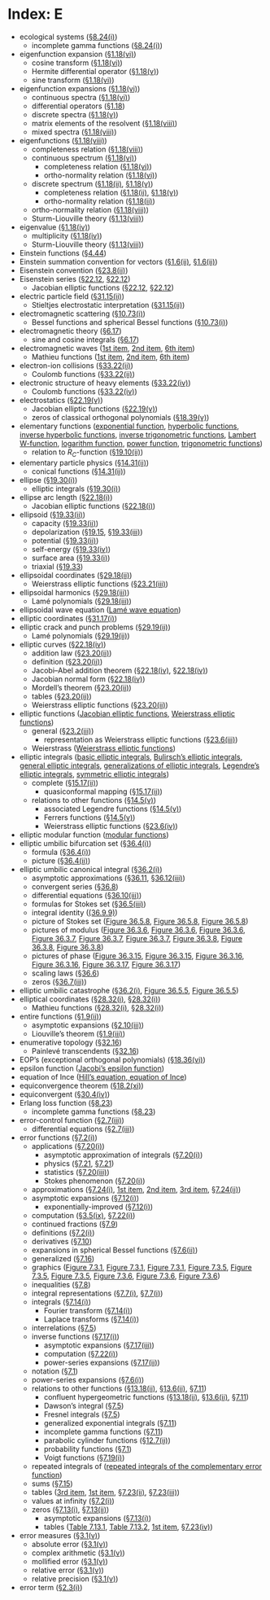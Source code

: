 # Index: E

- ecological systems ([§8.24(i)](../8.24.md#i "§8.24(i) Incomplete Gamma Functions ‣ §8.24 Physical Applications ‣ Applications ‣ Chapter 8 Incomplete Gamma and Related Functions"))
  - incomplete gamma functions ([§8.24(i)](../8.24.md#i "§8.24(i) Incomplete Gamma Functions ‣ §8.24 Physical Applications ‣ Applications ‣ Chapter 8 Incomplete Gamma and Related Functions"))
- eigenfunction expansion ([§1.18(vi)](../1.18.md#Px9.p2 "Example 2: Sine and Cosine Transforms, 𝑋=[0,∞) ‣ §1.18(vi) Continuous Spectra and Eigenfunction Expansions: Simple Cases ‣ §1.18 Linear Second Order Differential Operators and Eigenfunction Expansions ‣ Topics of Discussion ‣ Chapter 1 Algebraic and Analytic Methods"))
  - cosine transform ([§1.18(vi)](../1.18.md#Px9.p2 "Example 2: Sine and Cosine Transforms, 𝑋=[0,∞) ‣ §1.18(vi) Continuous Spectra and Eigenfunction Expansions: Simple Cases ‣ §1.18 Linear Second Order Differential Operators and Eigenfunction Expansions ‣ Topics of Discussion ‣ Chapter 1 Algebraic and Analytic Methods"))
  - Hermite differential operator ([§1.18(v)](../1.18.md#Px6.p1 "Hermite’s Differential Equation, 𝑋=(-∞,∞) ‣ §1.18(v) Point Spectra and Eigenfunction Expansions ‣ §1.18 Linear Second Order Differential Operators and Eigenfunction Expansions ‣ Topics of Discussion ‣ Chapter 1 Algebraic and Analytic Methods"))
  - sine transform ([§1.18(vi)](../1.18.md#Px9.p2 "Example 2: Sine and Cosine Transforms, 𝑋=[0,∞) ‣ §1.18(vi) Continuous Spectra and Eigenfunction Expansions: Simple Cases ‣ §1.18 Linear Second Order Differential Operators and Eigenfunction Expansions ‣ Topics of Discussion ‣ Chapter 1 Algebraic and Analytic Methods"))
- eigenfunction expansions ([§1.18(vi)](../1.18.md#vi "§1.18(vi) Continuous Spectra and Eigenfunction Expansions: Simple Cases ‣ §1.18 Linear Second Order Differential Operators and Eigenfunction Expansions ‣ Topics of Discussion ‣ Chapter 1 Algebraic and Analytic Methods"))
  - continuous spectra ([§1.18(vi)](../1.18.md#vi "§1.18(vi) Continuous Spectra and Eigenfunction Expansions: Simple Cases ‣ §1.18 Linear Second Order Differential Operators and Eigenfunction Expansions ‣ Topics of Discussion ‣ Chapter 1 Algebraic and Analytic Methods"))
  - differential operators ([§1.18](../1.18.md#p1 "§1.18 Linear Second Order Differential Operators and Eigenfunction Expansions ‣ Topics of Discussion ‣ Chapter 1 Algebraic and Analytic Methods"))
  - discrete spectra ([§1.18(v)](../1.18.md#v "§1.18(v) Point Spectra and Eigenfunction Expansions ‣ §1.18 Linear Second Order Differential Operators and Eigenfunction Expansions ‣ Topics of Discussion ‣ Chapter 1 Algebraic and Analytic Methods"))
  - matrix elements of the resolvent ([§1.18(viii)](../1.18.md#viii.p1 "§1.18(viii) Mixed Spectra and Eigenfunction Expansions ‣ §1.18 Linear Second Order Differential Operators and Eigenfunction Expansions ‣ Topics of Discussion ‣ Chapter 1 Algebraic and Analytic Methods"))
  - mixed spectra ([§1.18(viii)](../1.18.md#viii.p1 "§1.18(viii) Mixed Spectra and Eigenfunction Expansions ‣ §1.18 Linear Second Order Differential Operators and Eigenfunction Expansions ‣ Topics of Discussion ‣ Chapter 1 Algebraic and Analytic Methods"))
- eigenfunctions ([§1.18(viii)](../1.18.md#viii.p1 "§1.18(viii) Mixed Spectra and Eigenfunction Expansions ‣ §1.18 Linear Second Order Differential Operators and Eigenfunction Expansions ‣ Topics of Discussion ‣ Chapter 1 Algebraic and Analytic Methods"))
  - completeness relation ([§1.18(viii)](../1.18.md#viii.p1 "§1.18(viii) Mixed Spectra and Eigenfunction Expansions ‣ §1.18 Linear Second Order Differential Operators and Eigenfunction Expansions ‣ Topics of Discussion ‣ Chapter 1 Algebraic and Analytic Methods"))
  - continuous spectrum ([§1.18(vi)](../1.18.md#Px7.p2 "General Results ‣ §1.18(vi) Continuous Spectra and Eigenfunction Expansions: Simple Cases ‣ §1.18 Linear Second Order Differential Operators and Eigenfunction Expansions ‣ Topics of Discussion ‣ Chapter 1 Algebraic and Analytic Methods"))
    - completeness relation ([§1.18(vi)](../1.18.md#Px7.p2 "General Results ‣ §1.18(vi) Continuous Spectra and Eigenfunction Expansions: Simple Cases ‣ §1.18 Linear Second Order Differential Operators and Eigenfunction Expansions ‣ Topics of Discussion ‣ Chapter 1 Algebraic and Analytic Methods"))
    - ortho-normality relation ([§1.18(vi)](../1.18.md#Px7.p3 "General Results ‣ §1.18(vi) Continuous Spectra and Eigenfunction Expansions: Simple Cases ‣ §1.18 Linear Second Order Differential Operators and Eigenfunction Expansions ‣ Topics of Discussion ‣ Chapter 1 Algebraic and Analytic Methods"))
  - discrete spectrum ([§1.18(ii)](../1.18.md#ii.p4 "§1.18(ii) 𝐿² spaces on intervals in ℝ ‣ §1.18 Linear Second Order Differential Operators and Eigenfunction Expansions ‣ Topics of Discussion ‣ Chapter 1 Algebraic and Analytic Methods"), [§1.18(v)](../1.18.md#Px4.p2 "General Results ‣ §1.18(v) Point Spectra and Eigenfunction Expansions ‣ §1.18 Linear Second Order Differential Operators and Eigenfunction Expansions ‣ Topics of Discussion ‣ Chapter 1 Algebraic and Analytic Methods"))
    - completeness relation ([§1.18(ii)](../1.18.md#ii.p4 "§1.18(ii) 𝐿² spaces on intervals in ℝ ‣ §1.18 Linear Second Order Differential Operators and Eigenfunction Expansions ‣ Topics of Discussion ‣ Chapter 1 Algebraic and Analytic Methods"), [§1.18(v)](../1.18.md#Px4.p2 "General Results ‣ §1.18(v) Point Spectra and Eigenfunction Expansions ‣ §1.18 Linear Second Order Differential Operators and Eigenfunction Expansions ‣ Topics of Discussion ‣ Chapter 1 Algebraic and Analytic Methods"))
    - ortho-normality relation ([§1.18(ii)](../1.18.md#ii.p4 "§1.18(ii) 𝐿² spaces on intervals in ℝ ‣ §1.18 Linear Second Order Differential Operators and Eigenfunction Expansions ‣ Topics of Discussion ‣ Chapter 1 Algebraic and Analytic Methods"))
  - ortho-normality relation ([§1.18(viii)](../1.18.md#viii.p1 "§1.18(viii) Mixed Spectra and Eigenfunction Expansions ‣ §1.18 Linear Second Order Differential Operators and Eigenfunction Expansions ‣ Topics of Discussion ‣ Chapter 1 Algebraic and Analytic Methods"))
  - Sturm-Liouville theory ([§1.13(viii)](../1.13.md#viii "§1.13(viii) Eigenvalues and Eigenfunctions: Sturm-Liouville and Liouville forms ‣ §1.13 Differential Equations ‣ Topics of Discussion ‣ Chapter 1 Algebraic and Analytic Methods"))
- eigenvalue ([§1.18(iv)](../1.18.md#iv.p5 "§1.18(iv) Formally Self-adjoint Linear Second Order Differential Operators ‣ §1.18 Linear Second Order Differential Operators and Eigenfunction Expansions ‣ Topics of Discussion ‣ Chapter 1 Algebraic and Analytic Methods"))
  - multiplicity ([§1.18(iv)](../1.18.md#iv.p5 "§1.18(iv) Formally Self-adjoint Linear Second Order Differential Operators ‣ §1.18 Linear Second Order Differential Operators and Eigenfunction Expansions ‣ Topics of Discussion ‣ Chapter 1 Algebraic and Analytic Methods"))
  - Sturm-Liouville theory ([§1.13(viii)](../1.13.md#viii "§1.13(viii) Eigenvalues and Eigenfunctions: Sturm-Liouville and Liouville forms ‣ §1.13 Differential Equations ‣ Topics of Discussion ‣ Chapter 1 Algebraic and Analytic Methods"))
- Einstein functions ([§4.44](../4.44.md#p1 "§4.44 Other Applications ‣ Applications ‣ Chapter 4 Elementary Functions"))
- Einstein summation convention for vectors ([§1.6(ii)](../1.6.md#Px5 "Einstein Summation Convention ‣ §1.6(ii) Vectors: Alternative Notations ‣ §1.6 Vectors and Vector-Valued Functions ‣ Topics of Discussion ‣ Chapter 1 Algebraic and Analytic Methods"), [§1.6(ii)](../1.6.md#Px8.p2 "Examples ‣ §1.6(ii) Vectors: Alternative Notations ‣ §1.6 Vectors and Vector-Valued Functions ‣ Topics of Discussion ‣ Chapter 1 Algebraic and Analytic Methods"))
- Eisenstein convention ([§23.8(ii)](../23.8.md#ii.p1 "§23.8(ii) Series of Cosecants and Cotangents ‣ §23.8 Trigonometric Series and Products ‣ Weierstrass Elliptic Functions ‣ Chapter 23 Weierstrass Elliptic and Modular Functions"))
- Eisenstein series ([§22.12](../22.12.html "§22.12 Expansions in Other Trigonometric Series and Doubly-Infinite Partial Fractions: Eisenstein Series ‣ Properties ‣ Chapter 22 Jacobian Elliptic Functions"), [§22.12](../22.12.md#p2 "§22.12 Expansions in Other Trigonometric Series and Doubly-Infinite Partial Fractions: Eisenstein Series ‣ Properties ‣ Chapter 22 Jacobian Elliptic Functions"))
  - Jacobian elliptic functions ([§22.12](../22.12.html "§22.12 Expansions in Other Trigonometric Series and Doubly-Infinite Partial Fractions: Eisenstein Series ‣ Properties ‣ Chapter 22 Jacobian Elliptic Functions"), [§22.12](../22.12.md#p2 "§22.12 Expansions in Other Trigonometric Series and Doubly-Infinite Partial Fractions: Eisenstein Series ‣ Properties ‣ Chapter 22 Jacobian Elliptic Functions"))
- electric particle field ([§31.15(ii)](../31.15.md#ii.p3 "§31.15(ii) Zeros ‣ §31.15 Stieltjes Polynomials ‣ Properties ‣ Chapter 31 Heun Functions"))
  - Stieltjes electrostatic interpretation ([§31.15(ii)](../31.15.md#ii.p3 "§31.15(ii) Zeros ‣ §31.15 Stieltjes Polynomials ‣ Properties ‣ Chapter 31 Heun Functions"))
- electromagnetic scattering ([§10.73(i)](../10.73.md#i.p5 "§10.73(i) Bessel and Modified Bessel Functions ‣ §10.73 Physical Applications ‣ Applications ‣ Chapter 10 Bessel Functions"))
  - Bessel functions and spherical Bessel functions ([§10.73(i)](../10.73.md#i.p5 "§10.73(i) Bessel and Modified Bessel Functions ‣ §10.73 Physical Applications ‣ Applications ‣ Chapter 10 Bessel Functions"))
- electromagnetic theory ([§6.17](../6.17.html "§6.17 Physical Applications ‣ Applications ‣ Chapter 6 Exponential, Logarithmic, Sine, and Cosine Integrals"))
  - sine and cosine integrals ([§6.17](../6.17.html "§6.17 Physical Applications ‣ Applications ‣ Chapter 6 Exponential, Logarithmic, Sine, and Cosine Integrals"))
- electromagnetic waves ([1st item](../28.33.md#I2.i1.p1 "In §28.33(ii) Boundary-Value Problems ‣ §28.33 Physical Applications ‣ Applications ‣ Chapter 28 Mathieu Functions and Hill’s Equation"), [2nd item](../28.33.md#I2.i2.p1 "In §28.33(ii) Boundary-Value Problems ‣ §28.33 Physical Applications ‣ Applications ‣ Chapter 28 Mathieu Functions and Hill’s Equation"), [6th item](../28.33.md#I2.i6.p1 "In §28.33(ii) Boundary-Value Problems ‣ §28.33 Physical Applications ‣ Applications ‣ Chapter 28 Mathieu Functions and Hill’s Equation"))
  - Mathieu functions ([1st item](../28.33.md#I2.i1.p1 "In §28.33(ii) Boundary-Value Problems ‣ §28.33 Physical Applications ‣ Applications ‣ Chapter 28 Mathieu Functions and Hill’s Equation"), [2nd item](../28.33.md#I2.i2.p1 "In §28.33(ii) Boundary-Value Problems ‣ §28.33 Physical Applications ‣ Applications ‣ Chapter 28 Mathieu Functions and Hill’s Equation"), [6th item](../28.33.md#I2.i6.p1 "In §28.33(ii) Boundary-Value Problems ‣ §28.33 Physical Applications ‣ Applications ‣ Chapter 28 Mathieu Functions and Hill’s Equation"))
- electron-ion collisions ([§33.22(ii)](../33.22.md#Px1 "𝗄 Scaling ‣ §33.22(ii) Definitions of Variables ‣ §33.22 Particle Scattering and Atomic and Molecular Spectra ‣ Physical Applications ‣ Chapter 33 Coulomb Functions"))
  - Coulomb functions ([§33.22(ii)](../33.22.md#Px1 "𝗄 Scaling ‣ §33.22(ii) Definitions of Variables ‣ §33.22 Particle Scattering and Atomic and Molecular Spectra ‣ Physical Applications ‣ Chapter 33 Coulomb Functions"))
- electronic structure of heavy elements ([§33.22(iv)](../33.22.md#iv "§33.22(iv) Klein–Gordon and Dirac Equations ‣ §33.22 Particle Scattering and Atomic and Molecular Spectra ‣ Physical Applications ‣ Chapter 33 Coulomb Functions"))
  - Coulomb functions ([§33.22(iv)](../33.22.md#iv "§33.22(iv) Klein–Gordon and Dirac Equations ‣ §33.22 Particle Scattering and Atomic and Molecular Spectra ‣ Physical Applications ‣ Chapter 33 Coulomb Functions"))
- electrostatics ([§22.19(v)](../22.19.md#v "§22.19(v) Other Applications ‣ §22.19 Physical Applications ‣ Applications ‣ Chapter 22 Jacobian Elliptic Functions"))
  - Jacobian elliptic functions ([§22.19(v)](../22.19.md#v "§22.19(v) Other Applications ‣ §22.19 Physical Applications ‣ Applications ‣ Chapter 22 Jacobian Elliptic Functions"))
  - zeros of classical orthogonal polynomials ([§18.39(v)](../18.39.md#v.p1 "§18.39(v) Other Applications ‣ §18.39 Applications in the Physical Sciences ‣ Applications ‣ Chapter 18 Orthogonal Polynomials"))
- elementary functions ([exponential function](E.md#exponentialfunction "Index E ‣ Index"), [hyperbolic functions](H.md#hyperbolicfunctions "Index H ‣ Index"), [inverse hyperbolic functions](I.md#inversehyperbolicfunctions "Index I ‣ Index"), [inverse trigonometric functions](I.md#inversetrigonometricfunctions "Index I ‣ Index"), [Lambert W-function](L.md#LambertWfunction "Index L ‣ Index"), [logarithm function](L.md#logarithmfunction "Index L ‣ Index"), [power function](P.md#powerfunction "Index P ‣ Index"), [trigonometric functions](T.md#trigonometricfunctions "Index T ‣ Index"))
  - relation to $R_{C}$-function ([§19.10(ii)](../19.10.md#ii "§19.10(ii) Elementary Functions ‣ §19.10 Relations to Other Functions ‣ Legendre’s Integrals ‣ Chapter 19 Elliptic Integrals"))
- elementary particle physics ([§14.31(ii)](../14.31.md#ii "§14.31(ii) Conical Functions ‣ §14.31 Other Applications ‣ Applications ‣ Chapter 14 Legendre and Related Functions"))
  - conical functions ([§14.31(ii)](../14.31.md#ii "§14.31(ii) Conical Functions ‣ §14.31 Other Applications ‣ Applications ‣ Chapter 14 Legendre and Related Functions"))
- ellipse ([§19.30(i)](../19.30.md#i "§19.30(i) Ellipse ‣ §19.30 Lengths of Plane Curves ‣ Applications ‣ Chapter 19 Elliptic Integrals"))
  - elliptic integrals ([§19.30(i)](../19.30.md#i "§19.30(i) Ellipse ‣ §19.30 Lengths of Plane Curves ‣ Applications ‣ Chapter 19 Elliptic Integrals"))
- ellipse arc length ([§22.18(i)](../22.18.md#Px1 "Ellipse ‣ §22.18(i) Lengths and Parametrization of Plane Curves ‣ §22.18 Mathematical Applications ‣ Applications ‣ Chapter 22 Jacobian Elliptic Functions"))
  - Jacobian elliptic functions ([§22.18(i)](../22.18.md#Px1 "Ellipse ‣ §22.18(i) Lengths and Parametrization of Plane Curves ‣ §22.18 Mathematical Applications ‣ Applications ‣ Chapter 22 Jacobian Elliptic Functions"))
- ellipsoid ([§19.33(ii)](../19.33.md#ii "§19.33(ii) Potential of a Charged Conducting Ellipsoid ‣ §19.33 Triaxial Ellipsoids ‣ Applications ‣ Chapter 19 Elliptic Integrals"))
  - capacity ([§19.33(ii)](../19.33.md#ii "§19.33(ii) Potential of a Charged Conducting Ellipsoid ‣ §19.33 Triaxial Ellipsoids ‣ Applications ‣ Chapter 19 Elliptic Integrals"))
  - depolarization ([§19.15](../19.15.html "§19.15 Advantages of Symmetry ‣ Symmetric Integrals ‣ Chapter 19 Elliptic Integrals"), [§19.33(iii)](../19.33.md#iii "§19.33(iii) Depolarization Factors ‣ §19.33 Triaxial Ellipsoids ‣ Applications ‣ Chapter 19 Elliptic Integrals"))
  - potential ([§19.33(ii)](../19.33.md#ii "§19.33(ii) Potential of a Charged Conducting Ellipsoid ‣ §19.33 Triaxial Ellipsoids ‣ Applications ‣ Chapter 19 Elliptic Integrals"))
  - self-energy ([§19.33(iv)](../19.33.md#iv "§19.33(iv) Self-Energy of an Ellipsoidal Distribution ‣ §19.33 Triaxial Ellipsoids ‣ Applications ‣ Chapter 19 Elliptic Integrals"))
  - surface area ([§19.33(i)](../19.33.md#i "§19.33(i) Surface Area ‣ §19.33 Triaxial Ellipsoids ‣ Applications ‣ Chapter 19 Elliptic Integrals"))
  - triaxial ([§19.33](../19.33.html "§19.33 Triaxial Ellipsoids ‣ Applications ‣ Chapter 19 Elliptic Integrals"))
- ellipsoidal coordinates ([§29.18(ii)](../29.18.md#ii "§29.18(ii) Ellipsoidal Coordinates ‣ §29.18 Mathematical Applications ‣ Applications ‣ Chapter 29 Lamé Functions"))
  - Weierstrass elliptic functions ([§23.21(iii)](../23.21.md#iii "§23.21(iii) Ellipsoidal Coordinates ‣ §23.21 Physical Applications ‣ Applications ‣ Chapter 23 Weierstrass Elliptic and Modular Functions"))
- ellipsoidal harmonics ([§29.18(iii)](../29.18.md#iii "§29.18(iii) Spherical and Ellipsoidal Harmonics ‣ §29.18 Mathematical Applications ‣ Applications ‣ Chapter 29 Lamé Functions"))
  - Lamé polynomials ([§29.18(iii)](../29.18.md#iii "§29.18(iii) Spherical and Ellipsoidal Harmonics ‣ §29.18 Mathematical Applications ‣ Applications ‣ Chapter 29 Lamé Functions"))
- ellipsoidal wave equation ([Lamé wave equation](L.md#Lamewaveequation "Index L ‣ Index"))
- elliptic coordinates ([§31.17(i)](../31.17.md#i.p2 "§31.17(i) Addition of Three Quantum Spins ‣ §31.17 Physical Applications ‣ Applications ‣ Chapter 31 Heun Functions"))
- elliptic crack and punch problems ([§29.19(ii)](../29.19.md#ii "§29.19(ii) Lamé Polynomials ‣ §29.19 Physical Applications ‣ Applications ‣ Chapter 29 Lamé Functions"))
  - Lamé polynomials ([§29.19(ii)](../29.19.md#ii "§29.19(ii) Lamé Polynomials ‣ §29.19 Physical Applications ‣ Applications ‣ Chapter 29 Lamé Functions"))
- elliptic curves ([§22.18(iv)](../22.18.md#iv "§22.18(iv) Elliptic Curves and the Jacobi–Abel Addition Theorem ‣ §22.18 Mathematical Applications ‣ Applications ‣ Chapter 22 Jacobian Elliptic Functions"))
  - addition law ([§23.20(ii)](../23.20.md#ii.p3 "§23.20(ii) Elliptic Curves ‣ §23.20 Mathematical Applications ‣ Applications ‣ Chapter 23 Weierstrass Elliptic and Modular Functions"))
  - definition ([§23.20(ii)](../23.20.md#ii "§23.20(ii) Elliptic Curves ‣ §23.20 Mathematical Applications ‣ Applications ‣ Chapter 23 Weierstrass Elliptic and Modular Functions"))
  - Jacobi–Abel addition theorem ([§22.18(iv)](../22.18.md#iv "§22.18(iv) Elliptic Curves and the Jacobi–Abel Addition Theorem ‣ §22.18 Mathematical Applications ‣ Applications ‣ Chapter 22 Jacobian Elliptic Functions"), [§22.18(iv)](../22.18.md#iv.p1 "§22.18(iv) Elliptic Curves and the Jacobi–Abel Addition Theorem ‣ §22.18 Mathematical Applications ‣ Applications ‣ Chapter 22 Jacobian Elliptic Functions"))
  - Jacobian normal form ([§22.18(iv)](../22.18.md#iv.p1 "§22.18(iv) Elliptic Curves and the Jacobi–Abel Addition Theorem ‣ §22.18 Mathematical Applications ‣ Applications ‣ Chapter 22 Jacobian Elliptic Functions"))
  - Mordell’s theorem ([§23.20(ii)](../23.20.md#ii.p5 "§23.20(ii) Elliptic Curves ‣ §23.20 Mathematical Applications ‣ Applications ‣ Chapter 23 Weierstrass Elliptic and Modular Functions"))
  - tables ([§23.20(ii)](../23.20.md#ii.p6 "§23.20(ii) Elliptic Curves ‣ §23.20 Mathematical Applications ‣ Applications ‣ Chapter 23 Weierstrass Elliptic and Modular Functions"))
  - Weierstrass elliptic functions ([§23.20(ii)](../23.20.md#ii "§23.20(ii) Elliptic Curves ‣ §23.20 Mathematical Applications ‣ Applications ‣ Chapter 23 Weierstrass Elliptic and Modular Functions"))
- elliptic functions ([Jacobian elliptic functions](J.md#Jacobianellipticfunctions "Index J ‣ Index"), [Weierstrass elliptic functions](W.md#Weierstrassellipticfunctions "Index W ‣ Index"))
  - general ([§23.2(iii)](../23.2.md#iii.p1 "§23.2(iii) Periodicity ‣ §23.2 Definitions and Periodic Properties ‣ Weierstrass Elliptic Functions ‣ Chapter 23 Weierstrass Elliptic and Modular Functions"))
    - representation as Weierstrass elliptic functions ([§23.6(iii)](../23.6.md#iii "§23.6(iii) General Elliptic Functions ‣ §23.6 Relations to Other Functions ‣ Weierstrass Elliptic Functions ‣ Chapter 23 Weierstrass Elliptic and Modular Functions"))
  - Weierstrass ([Weierstrass elliptic functions](W.md#Weierstrassellipticfunctions "Index W ‣ Index"))
- elliptic integrals ([basic elliptic integrals](B.md#basicellipticintegrals "Index B ‣ Index"), [Bulirsch’s elliptic integrals](B.md#Bulirschsellipticintegrals "Index B ‣ Index"), [general elliptic integrals](G.md#generalellipticintegrals "Index G ‣ Index"), [generalizations of elliptic integrals](G.md#generalizationsofellipticintegrals "Index G ‣ Index"), [Legendre’s elliptic integrals](L.md#Legendresellipticintegrals "Index L ‣ Index"), [symmetric elliptic integrals](S.md#symmetricellipticintegrals "Index S ‣ Index"))
  - complete ([§15.17(ii)](../15.17.md#ii "§15.17(ii) Conformal Mappings ‣ §15.17 Mathematical Applications ‣ Applications ‣ Chapter 15 Hypergeometric Function"))
    - quasiconformal mapping ([§15.17(ii)](../15.17.md#ii "§15.17(ii) Conformal Mappings ‣ §15.17 Mathematical Applications ‣ Applications ‣ Chapter 15 Hypergeometric Function"))
  - relations to other functions ([§14.5(v)](../14.5.md#v "§14.5(v) 𝜇=0, 𝜈=±{1/2} ‣ §14.5 Special Values ‣ Real Arguments ‣ Chapter 14 Legendre and Related Functions"))
    - associated Legendre functions ([§14.5(v)](../14.5.md#v "§14.5(v) 𝜇=0, 𝜈=±{1/2} ‣ §14.5 Special Values ‣ Real Arguments ‣ Chapter 14 Legendre and Related Functions"))
    - Ferrers functions ([§14.5(v)](../14.5.md#v "§14.5(v) 𝜇=0, 𝜈=±{1/2} ‣ §14.5 Special Values ‣ Real Arguments ‣ Chapter 14 Legendre and Related Functions"))
    - Weierstrass elliptic functions ([§23.6(iv)](../23.6.md#iv "§23.6(iv) Elliptic Integrals ‣ §23.6 Relations to Other Functions ‣ Weierstrass Elliptic Functions ‣ Chapter 23 Weierstrass Elliptic and Modular Functions"))
- elliptic modular function ([modular functions](M.md#modularfunctions "Index M ‣ Index"))
- elliptic umbilic bifurcation set ([§36.4(i)](../36.4.md#Px5.p6 "Special Cases ‣ §36.4(i) Formulas ‣ §36.4 Bifurcation Sets ‣ Properties ‣ Chapter 36 Integrals with Coalescing Saddles"))
  - formula ([§36.4(i)](../36.4.md#Px5.p6 "Special Cases ‣ §36.4(i) Formulas ‣ §36.4 Bifurcation Sets ‣ Properties ‣ Chapter 36 Integrals with Coalescing Saddles"))
  - picture ([§36.4(ii)](../36.4.md#ii "§36.4(ii) Visualizations ‣ §36.4 Bifurcation Sets ‣ Properties ‣ Chapter 36 Integrals with Coalescing Saddles"))
- elliptic umbilic canonical integral ([§36.2(i)](../36.2.md#Px3 "Canonical Integrals ‣ §36.2(i) Definitions ‣ §36.2 Catastrophes and Canonical Integrals ‣ Properties ‣ Chapter 36 Integrals with Coalescing Saddles"))
  - asymptotic approximations ([§36.11](../36.11.html "§36.11 Leading-Order Asymptotics ‣ Properties ‣ Chapter 36 Integrals with Coalescing Saddles"), [§36.12(iii)](../36.12.md#iii "§36.12(iii) Additional References ‣ §36.12 Uniform Approximation of Integrals ‣ Applications ‣ Chapter 36 Integrals with Coalescing Saddles"))
  - convergent series ([§36.8](../36.8.html "§36.8 Convergent Series Expansions ‣ Properties ‣ Chapter 36 Integrals with Coalescing Saddles"))
  - differential equations ([§36.10(iii)](../36.10.md#iii.p1 "§36.10(iii) Operator Equations ‣ §36.10 Differential Equations ‣ Properties ‣ Chapter 36 Integrals with Coalescing Saddles"))
  - formulas for Stokes set ([§36.5(iii)](../36.5.md#iii "§36.5(iii) Umbilics ‣ §36.5 Stokes Sets ‣ Properties ‣ Chapter 36 Integrals with Coalescing Saddles"))
  - integral identity ([(36.9.9)](../36.9.md#E9 "In §36.9 Integral Identities ‣ Properties ‣ Chapter 36 Integrals with Coalescing Saddles"))
  - picture of Stokes set ([Figure 36.5.8](../36.5.md#F8 "In §36.5(iv) Visualizations ‣ §36.5 Stokes Sets ‣ Properties ‣ Chapter 36 Integrals with Coalescing Saddles"), [Figure 36.5.8](../36.5.F8.mag.html "In §36.5 Stokes Sets ‣ Properties ‣ Chapter 36 Integrals with Coalescing Saddles"), [Figure 36.5.8](../36.5.F8.mag.md#F8.thumb "In Figure 36.5.8 ‣ §36.5 Stokes Sets ‣ Properties ‣ Chapter 36 Integrals with Coalescing Saddles"))
  - pictures of modulus ([Figure 36.3.6](../36.3.md#F6 "In §36.3(i) Canonical Integrals: Modulus ‣ §36.3 Visualizations of Canonical Integrals ‣ Properties ‣ Chapter 36 Integrals with Coalescing Saddles"), [Figure 36.3.6](../36.3.F6.mag.html "In §36.3 Visualizations of Canonical Integrals ‣ Properties ‣ Chapter 36 Integrals with Coalescing Saddles"), [Figure 36.3.6](../36.3.F6b.viz.html "In §36.3 Visualizations of Canonical Integrals ‣ Properties ‣ Chapter 36 Integrals with Coalescing Saddles"), [Figure 36.3.7](../36.3.md#F7 "In §36.3(i) Canonical Integrals: Modulus ‣ §36.3 Visualizations of Canonical Integrals ‣ Properties ‣ Chapter 36 Integrals with Coalescing Saddles"), [Figure 36.3.7](../36.3.F7.mag.html "In §36.3 Visualizations of Canonical Integrals ‣ Properties ‣ Chapter 36 Integrals with Coalescing Saddles"), [Figure 36.3.7](../36.3.F7b.viz.html "In §36.3 Visualizations of Canonical Integrals ‣ Properties ‣ Chapter 36 Integrals with Coalescing Saddles"), [Figure 36.3.8](../36.3.md#F8 "In §36.3(i) Canonical Integrals: Modulus ‣ §36.3 Visualizations of Canonical Integrals ‣ Properties ‣ Chapter 36 Integrals with Coalescing Saddles"), [Figure 36.3.8](../36.3.F8.mag.html "In §36.3 Visualizations of Canonical Integrals ‣ Properties ‣ Chapter 36 Integrals with Coalescing Saddles"), [Figure 36.3.8](../36.3.F8b.viz.html "In §36.3 Visualizations of Canonical Integrals ‣ Properties ‣ Chapter 36 Integrals with Coalescing Saddles"))
  - pictures of phase ([Figure 36.3.15](../36.3.md#F15 "In §36.3(ii) Canonical Integrals: Phase ‣ §36.3 Visualizations of Canonical Integrals ‣ Properties ‣ Chapter 36 Integrals with Coalescing Saddles"), [Figure 36.3.15](../36.3.F15.mag.html "In §36.3 Visualizations of Canonical Integrals ‣ Properties ‣ Chapter 36 Integrals with Coalescing Saddles"), [Figure 36.3.16](../36.3.md#F16 "In §36.3(ii) Canonical Integrals: Phase ‣ §36.3 Visualizations of Canonical Integrals ‣ Properties ‣ Chapter 36 Integrals with Coalescing Saddles"), [Figure 36.3.16](../36.3.F16.mag.html "In §36.3 Visualizations of Canonical Integrals ‣ Properties ‣ Chapter 36 Integrals with Coalescing Saddles"), [Figure 36.3.17](../36.3.md#F17 "In §36.3(ii) Canonical Integrals: Phase ‣ §36.3 Visualizations of Canonical Integrals ‣ Properties ‣ Chapter 36 Integrals with Coalescing Saddles"), [Figure 36.3.17](../36.3.F17.mag.html "In §36.3 Visualizations of Canonical Integrals ‣ Properties ‣ Chapter 36 Integrals with Coalescing Saddles"))
  - scaling laws ([§36.6](../36.6.html "§36.6 Scaling Relations ‣ Properties ‣ Chapter 36 Integrals with Coalescing Saddles"))
  - zeros ([§36.7(iii)](../36.7.md#iii "§36.7(iii) Elliptic Umbilic Canonical Integral ‣ §36.7 Zeros ‣ Properties ‣ Chapter 36 Integrals with Coalescing Saddles"))
- elliptic umbilic catastrophe ([§36.2(i)](../36.2.md#Px2 "Normal Forms for Umbilic Catastrophes with Codimension 𝐾=3 ‣ §36.2(i) Definitions ‣ §36.2 Catastrophes and Canonical Integrals ‣ Properties ‣ Chapter 36 Integrals with Coalescing Saddles"), [Figure 36.5.5](../36.5.md#F5 "In §36.5(iv) Visualizations ‣ §36.5 Stokes Sets ‣ Properties ‣ Chapter 36 Integrals with Coalescing Saddles"), [Figure 36.5.5](../36.5.F5.mag.html "In §36.5 Stokes Sets ‣ Properties ‣ Chapter 36 Integrals with Coalescing Saddles"))
- elliptical coordinates ([§28.32(i)](../28.32.md#i "§28.32(i) Elliptical Coordinates and an Integral Relationship ‣ §28.32 Mathematical Applications ‣ Applications ‣ Chapter 28 Mathieu Functions and Hill’s Equation"), [§28.32(i)](../28.32.md#i.p4 "§28.32(i) Elliptical Coordinates and an Integral Relationship ‣ §28.32 Mathematical Applications ‣ Applications ‣ Chapter 28 Mathieu Functions and Hill’s Equation"))
  - Mathieu functions ([§28.32(i)](../28.32.md#i "§28.32(i) Elliptical Coordinates and an Integral Relationship ‣ §28.32 Mathematical Applications ‣ Applications ‣ Chapter 28 Mathieu Functions and Hill’s Equation"), [§28.32(i)](../28.32.md#i.p4 "§28.32(i) Elliptical Coordinates and an Integral Relationship ‣ §28.32 Mathematical Applications ‣ Applications ‣ Chapter 28 Mathieu Functions and Hill’s Equation"))
- entire functions ([§1.9(ii)](../1.9.md#Px13.p2 "Analyticity ‣ §1.9(ii) Continuity, Point Sets, and Differentiation ‣ §1.9 Calculus of a Complex Variable ‣ Topics of Discussion ‣ Chapter 1 Algebraic and Analytic Methods"))
  - asymptotic expansions ([§2.10(iii)](../2.10.md#iii "§2.10(iii) Asymptotic Expansions of Entire Functions ‣ §2.10 Sums and Sequences ‣ Areas ‣ Chapter 2 Asymptotic Approximations"))
  - Liouville’s theorem ([§1.9(iii)](../1.9.md#Px18 "Liouville’s Theorem ‣ §1.9(iii) Integration ‣ §1.9 Calculus of a Complex Variable ‣ Topics of Discussion ‣ Chapter 1 Algebraic and Analytic Methods"))
- enumerative topology ([§32.16](../32.16.md#Px3 "Other Applications ‣ §32.16 Physical Applications ‣ Applications ‣ Chapter 32 Painlevé Transcendents"))
  - Painlevé transcendents ([§32.16](../32.16.md#Px3 "Other Applications ‣ §32.16 Physical Applications ‣ Applications ‣ Chapter 32 Painlevé Transcendents"))
- EOP’s (exceptional orthogonal polynomials) ([§18.36(vi)](../18.36.md#vi "§18.36(vi) Exceptional Orthogonal Polynomials ‣ §18.36 Miscellaneous Polynomials ‣ Other Orthogonal Polynomials ‣ Chapter 18 Orthogonal Polynomials"))
- epsilon function ([Jacobi’s epsilon function](J.md#Jacobisepsilonfunction "Index J ‣ Index"))
- equation of Ince ([Hill’s equation, equation of Ince](H.md#Hillsequation.equationofInce "Index H ‣ Index"))
- equiconvergence theorem ([§18.2(xi)](../18.2.md#Px14.p1 "The Szegő Class 𝒢 ‣ §18.2(xi) Some Special Classes of General Orthogonal Polynomials ‣ §18.2 General Orthogonal Polynomials ‣ General Orthogonal Polynomials ‣ Chapter 18 Orthogonal Polynomials"))
- equiconvergent ([§30.4(iv)](../30.4.md#iv.p2 "§30.4(iv) Orthogonality ‣ §30.4 Functions of the First Kind ‣ Properties ‣ Chapter 30 Spheroidal Wave Functions"))
- Erlang loss function ([§8.23](../8.23.html "§8.23 Statistical Applications ‣ Applications ‣ Chapter 8 Incomplete Gamma and Related Functions"))
  - incomplete gamma functions ([§8.23](../8.23.html "§8.23 Statistical Applications ‣ Applications ‣ Chapter 8 Incomplete Gamma and Related Functions"))
- error-control function ([§2.7(iii)](../2.7.md#Px1.p1 "Liouville–Green Approximation Theorem ‣ §2.7(iii) Liouville–Green (WKBJ) Approximation ‣ §2.7 Differential Equations ‣ Areas ‣ Chapter 2 Asymptotic Approximations"))
  - differential equations ([§2.7(iii)](../2.7.md#Px1.p1 "Liouville–Green Approximation Theorem ‣ §2.7(iii) Liouville–Green (WKBJ) Approximation ‣ §2.7 Differential Equations ‣ Areas ‣ Chapter 2 Asymptotic Approximations"))
- error functions ([§7.2(i)](../7.2.md#i "§7.2(i) Error Functions ‣ §7.2 Definitions ‣ Properties ‣ Chapter 7 Error Functions, Dawson’s and Fresnel Integrals"))
  - applications ([§7.20(i)](../7.20.md#i "§7.20(i) Asymptotics ‣ §7.20 Mathematical Applications ‣ Applications ‣ Chapter 7 Error Functions, Dawson’s and Fresnel Integrals"))
    - asymptotic approximation of integrals ([§7.20(i)](../7.20.md#i "§7.20(i) Asymptotics ‣ §7.20 Mathematical Applications ‣ Applications ‣ Chapter 7 Error Functions, Dawson’s and Fresnel Integrals"))
    - physics ([§7.21](../7.21.html "§7.21 Physical Applications ‣ Applications ‣ Chapter 7 Error Functions, Dawson’s and Fresnel Integrals"), [§7.21](../7.21.md#p3 "§7.21 Physical Applications ‣ Applications ‣ Chapter 7 Error Functions, Dawson’s and Fresnel Integrals"))
    - statistics ([§7.20(iii)](../7.20.md#iii "§7.20(iii) Statistics ‣ §7.20 Mathematical Applications ‣ Applications ‣ Chapter 7 Error Functions, Dawson’s and Fresnel Integrals"))
    - Stokes phenomenon ([§7.20(i)](../7.20.md#i "§7.20(i) Asymptotics ‣ §7.20 Mathematical Applications ‣ Applications ‣ Chapter 7 Error Functions, Dawson’s and Fresnel Integrals"))
  - approximations ([§7.24(i)](../7.24.md#i.p1 "§7.24(i) Approximations in Terms of Elementary Functions ‣ §7.24 Approximations ‣ Computation ‣ Chapter 7 Error Functions, Dawson’s and Fresnel Integrals"), [1st item](../7.24.md#I1.i1.p1 "In §7.24(i) Approximations in Terms of Elementary Functions ‣ §7.24 Approximations ‣ Computation ‣ Chapter 7 Error Functions, Dawson’s and Fresnel Integrals"), [2nd item](../7.24.md#I2.i2.p1 "In §7.24(ii) Expansions in Chebyshev Series ‣ §7.24 Approximations ‣ Computation ‣ Chapter 7 Error Functions, Dawson’s and Fresnel Integrals"), [3rd item](../7.24.md#I2.i3.p1 "In §7.24(ii) Expansions in Chebyshev Series ‣ §7.24 Approximations ‣ Computation ‣ Chapter 7 Error Functions, Dawson’s and Fresnel Integrals"), [§7.24(ii)](../7.24.md#ii.p1 "§7.24(ii) Expansions in Chebyshev Series ‣ §7.24 Approximations ‣ Computation ‣ Chapter 7 Error Functions, Dawson’s and Fresnel Integrals"))
  - asymptotic expansions ([§7.12(i)](../7.12.md#i "§7.12(i) Complementary Error Function ‣ §7.12 Asymptotic Expansions ‣ Properties ‣ Chapter 7 Error Functions, Dawson’s and Fresnel Integrals"))
    - exponentially-improved ([§7.12(i)](../7.12.md#i "§7.12(i) Complementary Error Function ‣ §7.12 Asymptotic Expansions ‣ Properties ‣ Chapter 7 Error Functions, Dawson’s and Fresnel Integrals"))
  - computation ([§3.5(ix)](../3.5.md#Px9 "Example ‣ §3.5(ix) Other Contour Integrals ‣ §3.5 Quadrature ‣ Areas ‣ Chapter 3 Numerical Methods"), [§7.22(i)](../7.22.md#i "§7.22(i) Main Functions ‣ §7.22 Methods of Computation ‣ Computation ‣ Chapter 7 Error Functions, Dawson’s and Fresnel Integrals"))
  - continued fractions ([§7.9](../7.9.html "§7.9 Continued Fractions ‣ Properties ‣ Chapter 7 Error Functions, Dawson’s and Fresnel Integrals"))
  - definitions ([§7.2(i)](../7.2.md#i "§7.2(i) Error Functions ‣ §7.2 Definitions ‣ Properties ‣ Chapter 7 Error Functions, Dawson’s and Fresnel Integrals"))
  - derivatives ([§7.10](../7.10.html "§7.10 Derivatives ‣ Properties ‣ Chapter 7 Error Functions, Dawson’s and Fresnel Integrals"))
  - expansions in spherical Bessel functions ([§7.6(ii)](../7.6.md#ii "§7.6(ii) Expansions in Series of Spherical Bessel Functions ‣ §7.6 Series Expansions ‣ Properties ‣ Chapter 7 Error Functions, Dawson’s and Fresnel Integrals"))
  - generalized ([§7.16](../7.16.html "§7.16 Generalized Error Functions ‣ Properties ‣ Chapter 7 Error Functions, Dawson’s and Fresnel Integrals"))
  - graphics ([Figure 7.3.1](../7.3.md#F1 "In §7.3(i) Real Variable ‣ §7.3 Graphics ‣ Properties ‣ Chapter 7 Error Functions, Dawson’s and Fresnel Integrals"), [Figure 7.3.1](../7.3.F1.mag.html "In §7.3 Graphics ‣ Properties ‣ Chapter 7 Error Functions, Dawson’s and Fresnel Integrals"), [Figure 7.3.1](../7.3.F1.mag.md#F1.thumb "In Figure 7.3.1 ‣ §7.3 Graphics ‣ Properties ‣ Chapter 7 Error Functions, Dawson’s and Fresnel Integrals"), [Figure 7.3.5](../7.3.md#F5 "In §7.3(ii) Complex Variable ‣ §7.3 Graphics ‣ Properties ‣ Chapter 7 Error Functions, Dawson’s and Fresnel Integrals"), [Figure 7.3.5](../7.3.F5.mag.html "In §7.3 Graphics ‣ Properties ‣ Chapter 7 Error Functions, Dawson’s and Fresnel Integrals"), [Figure 7.3.5](../7.3.F5.mag.md#F5.thumb "In Figure 7.3.5 ‣ §7.3 Graphics ‣ Properties ‣ Chapter 7 Error Functions, Dawson’s and Fresnel Integrals"), [Figure 7.3.6](../7.3.md#F6 "In §7.3(ii) Complex Variable ‣ §7.3 Graphics ‣ Properties ‣ Chapter 7 Error Functions, Dawson’s and Fresnel Integrals"), [Figure 7.3.6](../7.3.F6.mag.html "In §7.3 Graphics ‣ Properties ‣ Chapter 7 Error Functions, Dawson’s and Fresnel Integrals"), [Figure 7.3.6](../7.3.F6.mag.md#F6.thumb "In Figure 7.3.6 ‣ §7.3 Graphics ‣ Properties ‣ Chapter 7 Error Functions, Dawson’s and Fresnel Integrals"))
  - inequalities ([§7.8](../7.8.html "§7.8 Inequalities ‣ Properties ‣ Chapter 7 Error Functions, Dawson’s and Fresnel Integrals"))
  - integral representations ([§7.7(i)](../7.7.md#i "§7.7(i) Error Functions and Dawson’s Integral ‣ §7.7 Integral Representations ‣ Properties ‣ Chapter 7 Error Functions, Dawson’s and Fresnel Integrals"), [§7.7(i)](../7.7.md#i.p1 "§7.7(i) Error Functions and Dawson’s Integral ‣ §7.7 Integral Representations ‣ Properties ‣ Chapter 7 Error Functions, Dawson’s and Fresnel Integrals"))
  - integrals ([§7.14(i)](../7.14.md#Px1 "Fourier Transform ‣ §7.14(i) Error Functions ‣ §7.14 Integrals ‣ Properties ‣ Chapter 7 Error Functions, Dawson’s and Fresnel Integrals"))
    - Fourier transform ([§7.14(i)](../7.14.md#Px1 "Fourier Transform ‣ §7.14(i) Error Functions ‣ §7.14 Integrals ‣ Properties ‣ Chapter 7 Error Functions, Dawson’s and Fresnel Integrals"))
    - Laplace transforms ([§7.14(i)](../7.14.md#Px2 "Laplace Transforms ‣ §7.14(i) Error Functions ‣ §7.14 Integrals ‣ Properties ‣ Chapter 7 Error Functions, Dawson’s and Fresnel Integrals"))
  - interrelations ([§7.5](../7.5.html "§7.5 Interrelations ‣ Properties ‣ Chapter 7 Error Functions, Dawson’s and Fresnel Integrals"))
  - inverse functions ([§7.17(i)](../7.17.md#i "§7.17(i) Notation ‣ §7.17 Inverse Error Functions ‣ Properties ‣ Chapter 7 Error Functions, Dawson’s and Fresnel Integrals"))
    - asymptotic expansions ([§7.17(iii)](../7.17.md#iii "§7.17(iii) Asymptotic Expansion of inverfc𝑥 for Small 𝑥 ‣ §7.17 Inverse Error Functions ‣ Properties ‣ Chapter 7 Error Functions, Dawson’s and Fresnel Integrals"))
    - computation ([§7.22(i)](../7.22.md#i "§7.22(i) Main Functions ‣ §7.22 Methods of Computation ‣ Computation ‣ Chapter 7 Error Functions, Dawson’s and Fresnel Integrals"))
    - power-series expansions ([§7.17(ii)](../7.17.md#ii "§7.17(ii) Power Series ‣ §7.17 Inverse Error Functions ‣ Properties ‣ Chapter 7 Error Functions, Dawson’s and Fresnel Integrals"))
  - notation ([§7.1](../7.1.html "§7.1 Special Notation ‣ Notation ‣ Chapter 7 Error Functions, Dawson’s and Fresnel Integrals"))
  - power-series expansions ([§7.6(i)](../7.6.md#i "§7.6(i) Power Series ‣ §7.6 Series Expansions ‣ Properties ‣ Chapter 7 Error Functions, Dawson’s and Fresnel Integrals"))
  - relations to other functions ([§13.18(ii)](../13.18.md#ii "§13.18(ii) Incomplete Gamma Functions ‣ §13.18 Relations to Other Functions ‣ Whittaker Functions ‣ Chapter 13 Confluent Hypergeometric Functions"), [§13.6(ii)](../13.6.md#ii "§13.6(ii) Incomplete Gamma Functions ‣ §13.6 Relations to Other Functions ‣ Kummer Functions ‣ Chapter 13 Confluent Hypergeometric Functions"), [§7.11](../7.11.md#Px2 "Confluent Hypergeometric Functions ‣ §7.11 Relations to Other Functions ‣ Properties ‣ Chapter 7 Error Functions, Dawson’s and Fresnel Integrals"))
    - confluent hypergeometric functions ([§13.18(ii)](../13.18.md#ii "§13.18(ii) Incomplete Gamma Functions ‣ §13.18 Relations to Other Functions ‣ Whittaker Functions ‣ Chapter 13 Confluent Hypergeometric Functions"), [§13.6(ii)](../13.6.md#ii "§13.6(ii) Incomplete Gamma Functions ‣ §13.6 Relations to Other Functions ‣ Kummer Functions ‣ Chapter 13 Confluent Hypergeometric Functions"), [§7.11](../7.11.md#Px2 "Confluent Hypergeometric Functions ‣ §7.11 Relations to Other Functions ‣ Properties ‣ Chapter 7 Error Functions, Dawson’s and Fresnel Integrals"))
    - Dawson’s integral ([§7.5](../7.5.html "§7.5 Interrelations ‣ Properties ‣ Chapter 7 Error Functions, Dawson’s and Fresnel Integrals"))
    - Fresnel integrals ([§7.5](../7.5.html "§7.5 Interrelations ‣ Properties ‣ Chapter 7 Error Functions, Dawson’s and Fresnel Integrals"))
    - generalized exponential integrals ([§7.11](../7.11.md#Px1 "Incomplete Gamma Functions and Generalized Exponential Integral ‣ §7.11 Relations to Other Functions ‣ Properties ‣ Chapter 7 Error Functions, Dawson’s and Fresnel Integrals"))
    - incomplete gamma functions ([§7.11](../7.11.md#Px1 "Incomplete Gamma Functions and Generalized Exponential Integral ‣ §7.11 Relations to Other Functions ‣ Properties ‣ Chapter 7 Error Functions, Dawson’s and Fresnel Integrals"))
    - parabolic cylinder functions ([§12.7(ii)](../12.7.md#ii "§12.7(ii) Error Functions, Dawson’s Integral, and Probability Function ‣ §12.7 Relations to Other Functions ‣ Properties ‣ Chapter 12 Parabolic Cylinder Functions"))
    - probability functions ([§7.1](../7.1.md#p5 "§7.1 Special Notation ‣ Notation ‣ Chapter 7 Error Functions, Dawson’s and Fresnel Integrals"))
    - Voigt functions ([§7.19(i)](../7.19.md#i.p1 "§7.19(i) Definitions ‣ §7.19 Voigt Functions ‣ Properties ‣ Chapter 7 Error Functions, Dawson’s and Fresnel Integrals"))
  - repeated integrals of ([repeated integrals of the complementary error function](R.md#repeatedintegralsofthecomplementaryerrorfunction "Index R ‣ Index"))
  - sums ([§7.15](../7.15.html "§7.15 Sums ‣ Properties ‣ Chapter 7 Error Functions, Dawson’s and Fresnel Integrals"))
  - tables ([3rd item](../7.23.md#I1.i3.p1 "In §7.23(ii) Real Variables ‣ §7.23 Tables ‣ Computation ‣ Chapter 7 Error Functions, Dawson’s and Fresnel Integrals"), [1st item](../7.23.md#I2.i1.p1 "In §7.23(iii) Complex Variables, 𝑧=𝑥+i⁢𝑦 ‣ §7.23 Tables ‣ Computation ‣ Chapter 7 Error Functions, Dawson’s and Fresnel Integrals"), [§7.23(ii)](../7.23.md#ii.p1 "§7.23(ii) Real Variables ‣ §7.23 Tables ‣ Computation ‣ Chapter 7 Error Functions, Dawson’s and Fresnel Integrals"), [§7.23(iii)](../7.23.md#iii.p1 "§7.23(iii) Complex Variables, 𝑧=𝑥+i⁢𝑦 ‣ §7.23 Tables ‣ Computation ‣ Chapter 7 Error Functions, Dawson’s and Fresnel Integrals"))
  - values at infinity ([§7.2(i)](../7.2.md#Px1 "Values at Infinity ‣ §7.2(i) Error Functions ‣ §7.2 Definitions ‣ Properties ‣ Chapter 7 Error Functions, Dawson’s and Fresnel Integrals"))
  - zeros ([§7.13(i)](../7.13.md#i "§7.13(i) Zeros of erf𝑧 ‣ §7.13 Zeros ‣ Properties ‣ Chapter 7 Error Functions, Dawson’s and Fresnel Integrals"), [§7.13(ii)](../7.13.md#ii.p3 "§7.13(ii) Zeros of erfc𝑧 ‣ §7.13 Zeros ‣ Properties ‣ Chapter 7 Error Functions, Dawson’s and Fresnel Integrals"))
    - asymptotic expansions ([§7.13(i)](../7.13.md#i.p3 "§7.13(i) Zeros of erf𝑧 ‣ §7.13 Zeros ‣ Properties ‣ Chapter 7 Error Functions, Dawson’s and Fresnel Integrals"))
    - tables ([Table 7.13.1](../7.13.md#T1 "In §7.13(i) Zeros of erf𝑧 ‣ §7.13 Zeros ‣ Properties ‣ Chapter 7 Error Functions, Dawson’s and Fresnel Integrals"), [Table 7.13.2](../7.13.md#T2 "In §7.13(ii) Zeros of erfc𝑧 ‣ §7.13 Zeros ‣ Properties ‣ Chapter 7 Error Functions, Dawson’s and Fresnel Integrals"), [1st item](../7.23.md#I3.i1.p1 "In §7.23(iv) Zeros ‣ §7.23 Tables ‣ Computation ‣ Chapter 7 Error Functions, Dawson’s and Fresnel Integrals"), [§7.23(iv)](../7.23.md#iv.p1 "§7.23(iv) Zeros ‣ §7.23 Tables ‣ Computation ‣ Chapter 7 Error Functions, Dawson’s and Fresnel Integrals"))
- error measures ([§3.1(v)](../3.1.md#v.p1 "§3.1(v) Error Measures ‣ §3.1 Arithmetics and Error Measures ‣ Areas ‣ Chapter 3 Numerical Methods"))
  - absolute error ([§3.1(v)](../3.1.md#v.p1 "§3.1(v) Error Measures ‣ §3.1 Arithmetics and Error Measures ‣ Areas ‣ Chapter 3 Numerical Methods"))
  - complex arithmetic ([§3.1(v)](../3.1.md#v.p3 "§3.1(v) Error Measures ‣ §3.1 Arithmetics and Error Measures ‣ Areas ‣ Chapter 3 Numerical Methods"))
  - mollified error ([§3.1(v)](../3.1.md#v.p2 "§3.1(v) Error Measures ‣ §3.1 Arithmetics and Error Measures ‣ Areas ‣ Chapter 3 Numerical Methods"))
  - relative error ([§3.1(v)](../3.1.md#v.p1 "§3.1(v) Error Measures ‣ §3.1 Arithmetics and Error Measures ‣ Areas ‣ Chapter 3 Numerical Methods"))
  - relative precision ([§3.1(v)](../3.1.md#v.p1 "§3.1(v) Error Measures ‣ §3.1 Arithmetics and Error Measures ‣ Areas ‣ Chapter 3 Numerical Methods"))
- error term ([§2.3(i)](../2.3.md#i.p2 "§2.3(i) Integration by Parts ‣ §2.3 Integrals of a Real Variable ‣ Areas ‣ Chapter 2 Asymptotic Approximations"))